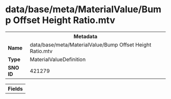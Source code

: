<h1>data/base/meta/MaterialValue/Bump Offset Height Ratio.mtv</h1><table><tr><th colspan="100%">Metadata</th></tr><tr><td><b>Name</b></td><td>data/base/meta/MaterialValue/Bump Offset Height Ratio.mtv</td></tr><tr><td><b>Type</b></td><td>MaterialValueDefinition</td></tr><tr><td><b>SNO ID</b></td><td>421279</td></tr></table>

<table><tr><th colspan="100%">Fields</th></tr></table>

